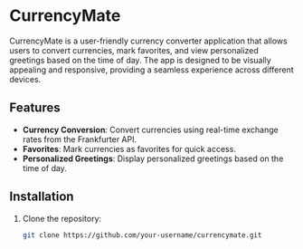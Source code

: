 # CurrencyMate

CurrencyMate is a user-friendly currency converter application that allows users to convert currencies, mark favorites, and view personalized greetings based on the time of day. The app is designed to be visually appealing and responsive, providing a seamless experience across different devices.

## Features

- **Currency Conversion**: Convert currencies using real-time exchange rates from the Frankfurter API.
- **Favorites**: Mark currencies as favorites for quick access.
- **Personalized Greetings**: Display personalized greetings based on the time of day.

## Installation

1. Clone the repository:
   ```bash
   git clone https://github.com/your-username/currencymate.git
